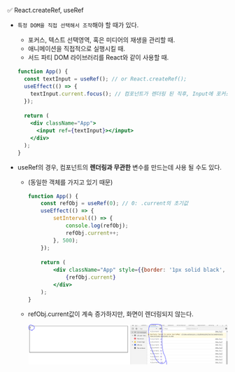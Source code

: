 ✅ React.createRef, useRef

* `특정 DOM을 직접 선택해서 조작`해야 할 때가 있다.
    * 포커스, 텍스트 선택영역, 혹은 미디어의 재생을 관리할 때.
    * 애니메이션을 직접적으로 실행시킬 때.
    * 서드 파티 DOM 라이브러리를 React와 같이 사용할 때.
  ```jsx
  function App() {
    const textInput = useRef(); // or React.createRef();
    useEffect(() => {
      textInput.current.focus(); // 컴포넌트가 렌더링 된 직후, Input에 포커스가 맞춰진다.
    });

    return (
      <div className="App">
        <input ref={textInput}></input>
      </div>
    );
  }
  ```

* useRef의 경우, 컴포넌트의 <b>렌더링과 무관한</b> 변수를 만드는데 사용 될 수도 있다.
  * (동일한 객체를 가지고 있기 때문)
    ```jsx
    function App() {
        const refObj = useRef(0); // 0: .current의 초기값
        useEffect(() => {
            setInterval(() => {
                console.log(refObj);
                refObj.current++;
            }, 500);
        });

        return (
            <div className="App" style={{border: '1px solid black', height: 200, margin: 20}}>
                {refObj.current}
            </div>
        );
    }
    ```
  * refObj.current값이 계속 증가하지만, 화면이 렌더링되지 않는다.

    ![useRef](/resources/useRef.png)